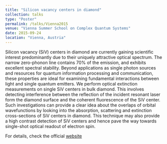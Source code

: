 ```yaml
---
title: "Silicon vacancy centers in diamond"
collection: talks
type: "Poster"
permalink: /talks/Vienna2015
venue: "Vienna Summer School on Complex Quantum Systems"
date: 2015-09-24
location: "Vienna, Austria"
---
```

Silicon vacancy (SiV) centers in diamond are currently gaining scientific interest predominantly due to their uniquely attractive optical spectrum.
The narrow zero-phonon line contains 70% of the emission, and exhibits excellent spectral stability. Beyond applications as single photon sources
and resources for quantum information processing and communication, these properties are ideal for examining fundamental interactions between light
and single quantum emitters. We perform optical extinction measurements on single SiV centers in bulk diamond. This involves detecting interference
between the reflection of the incident resonant laser form the diamond surface and the coherent fluorescence of the SiV center. Such investigations
can provide a clear idea about the overlaps of orbital wavefunctions by looking into the absorption, scattering and extinction cross-sections of SiV
centers in diamond. This technique may also provide a high contrast detection of SiV centers and hence pave the way towards single-shot optical readout
of electron spin.

For details, check the official [website](http://www.coqus.at/events/summerschool2015/)

